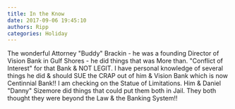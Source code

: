 ```yaml
---
title: In the Know
date: 2017-09-06 19:45:10
authors: Ripp
categories: Holiday
---
```


 The wonderful Attorney "Buddy" Brackin - he was a founding Director of Vision Bank in Gulf Shores - he did things that was More than. "Conflict of Interest" for that Bank &amp; NOT LEGIT.   I have personal knowledge of several things he did &amp; should SUE the CRAP out of him &amp; Vision Bank which is now Centinnial Bank!!   I am checking on the Statue of Limitations.  Him &amp; Daniel "Danny" Sizemore did things that could put them both in Jail.   They both thought they were beyond the Law &amp; the Banking System!!